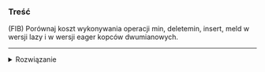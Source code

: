 ### Treść
(FIB)
Porównaj koszt wykonywania operacji min, deletemin, insert, meld w wersji lazy i
w wersji eager kopców dwumianowych.

------
<details><summary>Rozwiązanie</summary>
<p>
|          | Lazy    | Eager          |
|----------|---------|----------------|
| min      | O(1)    | O(1)           | 
| del min  |O(log n) | O(log n)       |  
| insert   | O(log n)| \omega (log n) |  
| meld     | O(1)    | O(log n)       |  
